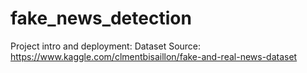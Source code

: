 # fake_news_detection

Project intro and deployment: 
Dataset Source: https://www.kaggle.com/clmentbisaillon/fake-and-real-news-dataset

